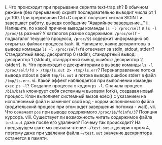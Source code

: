 i. Что происходит при прерывании скрипта text-trap.sh?
В обычном режиме (без прерывания) скрипт последовательно выводит числа от 1 до 100. При прерывании Ctrl+C скрипт получает сигнал SIGINT и завершает работу, выведя сообщение "Аварийное завершение..."
ii. Напишите, по какой причине выводы команды `ls -l /proc/self` и `ls -l /proc/$$` разные?
У каталогов разное содержимое: `/proc/self` - подкаталог текущего процесса, `/proc/$$` содержит информацию об открытых файлах процесса `bash`.
iii. Напишите, какие дескрипторы в выводе команды `ls -l /proc/self/fd` отвечают за stdin, stdout, stderr?
Cтандартный ввод: дескриптор 0 (stdin), стандартный вывод: дескриптор 1 (stdout), стандартный вывод ошибок: дескриптор 2 (stderr).
iv. Что происходит с дескрипторами в выводе команды `ls -l /proc/self/fd > /tmp/ls.out 2> /tmp/ls.err`?
Перенаправление потока вывода stdout в файл `tmp/ls.out` и потока вывода ошибок stderr в файл `/tmp/ls.err`.
vi. Какой эффект наблюдается при выполнении команды `exec ps -l`?
Создание процесса с кодом `ps -l`. Сначала процесс `/bin/bash` клонирует себя системным вызовом fork(), создавая новый процесс. Клон выполняет системный вызов exec() с указанием на исполняемый файл и заменяет свой код - кодом исполняемого файла (родительский процесс при этом ждет завершения потомка - wait).
vii. Что означает `pos` при выводе содержимого `/proc/$$/fdinfo/3`?
Позиция курсора.
viii. Существует ли возможность читать содержимое файла `test.out` даже после его удаления? Почему так происходит?
На предыдущем шаге мы связали чтение `~/test.out` с дескриптором 4, поэтому даже при удалении файла `~/test.out` значение дескриптора останется в памяти.
